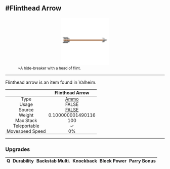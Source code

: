 <meta property="og:title" content="Flinthead Arrow - MoreValheim" /><meta property="og:type" content="website" /><meta property="og:image" content="/assets/flinthead_arrow.png" /><meta property="og:description" content="Flinthead Arrow is an item found in Valheim." /><meta name="theme-color" content="#546D78"><meta name="twitter:card" content="summary_large_image">
#Flinthead Arrow
-------------
<style>img {width:20px;}.tb {width:150px;display: block;margin-left: auto;margin-right: auto;}</style>

<style>.md-typeset table:not([class]) th:not([align]) {min-width:unset!important;}</style>
<style>td{padding:0em 0.3em!important;text-align:center!important;border-left:.05rem solid var(--md-default-fg-color--lightest)}</style>

<style>th{padding:0.1em 0.3em!important;text-align:center!important;font-weight:bold}</style>

<style>pre{text-align:right!important}</style>
<style>table tr td:first-child {border-left: 0;};</style>

<figure><img src="/assets/flinthead_arrow.png" class="tb" /><figcaption><small>~A hide-breaker with a head of flint.</small></figcaption></figure>

-------------

Flinthead arrow is an item found in Valheim.

|        | Flinthead Arrow              |
| ----------- | ------------------------------------ |
| Type | [Ammo](../../types/ammo)
| Usage | FALSE<br>
| Source | [FALSE](../../items/false)
| Weight | 0.100000001490116 |
| Max Stack | 100 |
| Teleportable | ✓
| Movespeed Speed | 0%


-------------

### Upgrades
| Q | Durability | Backstab Multi. | Knockback | Block Power | Parry Bonus
| - | - | - | - | - | - 
